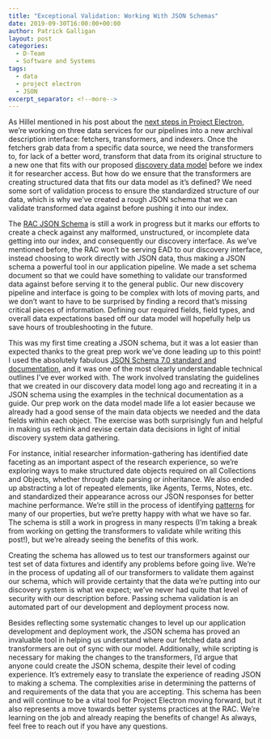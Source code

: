```yaml
---
title: "Exceptional Validation: Working With JSON Schemas"
date: 2019-09-30T16:00:00+00:00
author: Patrick Galligan
layout: post
categories:
  - D-Team
  - Software and Systems
tags:
  - data
  - project electron
  - JSON
excerpt_separator: <!--more-->
---
```


As Hillel mentioned in his post about the [next steps in Project Electron](https://blog.rockarch.org/setting-sail-the-next-leg-of-project-electron), we’re working on three data services for our pipelines into a new archival description interface: fetchers, transformers, and indexers. Once the fetchers grab data from a specific data source, we need the transformers to, for lack of a better word, transform that data from its original structure to a new one that fits with our proposed [discovery data model](https://github.com/RockefellerArchiveCenter/rac-data-model) before we index it for researcher access. But how do we ensure that the transformers are creating structured data that fits our data model as it’s defined? We need some sort of validation process to ensure the standardized structure of our data, which is why we’ve created a rough JSON schema that we can validate transformed data against before pushing it into our index.

<!--more-->

The [RAC JSON Schema](https://github.com/RockefellerArchiveCenter/rac-data-model/blob/master/schema.json) is still a work in progress but it marks our efforts to create a check against any malformed, unstructured, or incomplete data getting into our index, and consequently our discovery interface. As we’ve mentioned before, the RAC won’t be serving EAD to our discovery interface, instead choosing to work directly with JSON data, thus making a JSON schema a powerful tool in our application pipeline. We made a set schema document so that we could have something to validate our transformed data against before serving it to the general public. Our new discovery pipeline and interface is going to be complex with lots of moving parts, and we don’t want to have to be surprised by finding a record that’s missing critical pieces of information. Defining our required fields, field types, and overall data expectations based off our data model will hopefully help us save hours of troubleshooting in the future.

This was my first time creating a JSON schema, but it was a lot easier than expected thanks to the great prep work we’ve done leading up to this point! I used the absolutely fabulous [JSON Schema 7.0 standard and documentation](https://json-schema.org/understanding-json-schema/), and it was one of the most clearly understandable technical outlines I’ve ever worked with. The work involved translating the guidelines that we created in our discovery data model long ago and recreating it in a JSON schema using the examples in the technical documentation as a guide. Our prep work on the data model made life a lot easier because we already had a good sense of the main data objects we needed and the data fields within each object. The exercise was both surprisingly fun and helpful in making us rethink and revise certain data decisions in light of initial discovery system data gathering.

For instance, initial researcher information-gathering has identified date faceting as an important aspect of the research experience, so we’re exploring ways to make structured date objects required on all Collections and Objects, whether through date parsing or inheritance. We also ended up abstracting a lot of repeated elements, like Agents, Terms, Notes, etc. and standardized their appearance across our JSON responses for better machine performance. We’re still in the process of identifying [patterns](https://json-schema.org/understanding-json-schema/reference/object.html#pattern-properties) for many of our properties, but we’re pretty happy with what we have so far. The schema is still a work in progress in many respects (I’m taking a break from working on getting the transformers to validate while writing this post!), but we’re already seeing the benefits of this work.

Creating the schema has allowed us to test our transformers against our test set of data fixtures and identify any problems before going live. We’re in the process of updating all of our transformers to validate them against our schema, which will provide certainty that the data we’re putting into our discovery system is what we expect; we’ve never had quite that level of security with our description before. Passing schema validation is an automated part of our development and deployment process now.

Besides reflecting some systematic changes to level up our application development and deployment work, the JSON schema has proved an invaluable tool in helping us understand where our fetched data and transformers are out of sync with our model. Additionally, while scripting is necessary for making the changes to the transformers, I’d argue that anyone could create the JSON schema, despite their level of coding experience. It’s extremely easy to translate the experience of reading JSON to making a schema. The complexities arise in determining the patterns of and requirements of the data that you are accepting. This schema has been and will continue to be a vital tool for Project Electron moving forward, but it also represents a move towards better systems practices at the RAC. We’re learning on the job and already reaping the benefits of change! As always, feel free to reach out if you have any questions.
